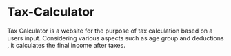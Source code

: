 # Tax-Calculator
 Tax Calculator is a website for the purpose of tax calculation based on a users input. Considering various aspects such as age group and deductions , it calculates the final income after taxes.
